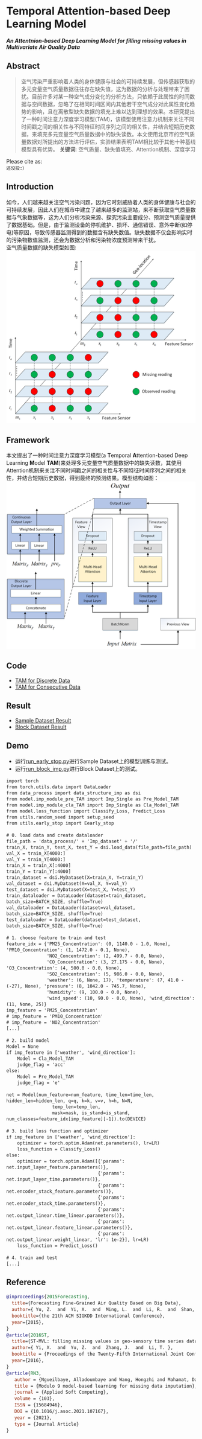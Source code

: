 # Temporal Attention-based Deep Learning Model

***An Attentnion-based Deep Learning Model for filling missing values in Multivariate Air Quality Data***

## Abstract
>空气污染严重影响着人类的身体健康与社会的可持续发展，但传感器获取的多元变量空气质量数据往往存在缺失值，这为数据的分析与处理带来了困扰。目前许多对某一种空气成分变化的分析方法，只依赖于此属性的时间数据与空间数据，忽略了在相同时间区间内其他若干空气成分对此属性变化趋势的影响，且在离散型缺失数据的填充上难以达到理想的效果。本研究提出了一种时间注意力深度学习模型(TAM)，该模型使用注意力机制来关注不同时间戳之间的相关性与不同特征时间序列之间的相关性，并结合短期历史数据，来填充多元变量空气质量数据中的缺失读数。本文使用北京市的空气质量数据对所提出的方法进行评估，实验结果表明TAM相比较于其他十种基线模型具有优势。 
>**关键词**: 空气质量、缺失值填充、Attention机制、深度学习

Please cite as:  
`还没投:）`  

## Introduction
如今，人们越来越关注空气污染问题，因为它时刻威胁着人类的身体健康与社会的可持续发展，因此人们在城市中建立了越来越多的监测站，来不断获取空气质量数据与气象数据等，这为人们分析污染来源、探究污染主要成分、预测空气质量提供了数据基础。但是，由于监测设备的停机维护、损坏、通信错误、意外中断(如停电)等原因，导致传感器监测得到的数据含有缺失数值。缺失数据不仅会影响实时的污染物数值监测，还会为数据分析和污染物浓度预测带来干扰。  
空气质量数据的缺失模型如图:  
![Error](https://raw.githubusercontent.com/SY-Ma/Temporal-Attention-based-Deep-Learning-Model/main/images/%E7%BC%BA%E5%A4%B1%E7%B1%BB%E5%9E%8B%E5%B1%95%E7%A4%BA%E5%9B%BE%202.png)

## Framework
本文提出了一种时间注意力深度学习模型(a **T**emporal **A**ttention-based Deep Learning **M**odel **TAM**)来处理多元变量空气质量数据中的缺失读数，其使用Attention机制来关注不同时间戳之间的相关性与不同特征时间序列之间的相关性，并结合短期历史数据，得到最终的预测结果。模型结构如图：  
![Error](https://github.com/SY-Ma/Temporal-Attention-based-Deep-Learning-Model/blob/31ad7417d3c549ddc6f0530d037068989a76706d/images/%E6%A8%A1%E5%9E%8B%E6%9E%B6%E6%9E%84%E5%9B%BE%20%E5%BD%A9%E8%89%B2.png)

## Code
- [TAM for Discrete Data](https://gitee.com/SY-M/temporal-attention-based-deep-learning-model/blob/master/Air%20quality%20Missing%20Data%20Imputation/model/imp_module_cla_TAM.py)
- [TAM for Consecutive Data](https://gitee.com/SY-M/temporal-attention-based-deep-learning-model/blob/master/Air%20quality%20Missing%20Data%20Imputation/model/imp_module_pre_TAM.py)  

## Result
- [Sample Dataset Result](result/Block%20Dataset%20Result.xlsx)
- [Block Dataset Result](result/Block%20Dataset%20Result.xlsx)

## Demo
- 运行[run_early_stop.py](https://gitee.com/SY-M/temporal-attention-based-deep-learning-model/blob/master/Air%20quality%20Missing%20Data%20Imputation/run_early_stop.py)进行Sample Dataset上的模型训练与测试。
- 运行[run_block_imp.py](https://gitee.com/SY-M/temporal-attention-based-deep-learning-model/blob/master/Air%20quality%20Missing%20Data%20Imputation/run_block_imp.py)进行Block Dataset上的测试。

```
import torch
from torch.utils.data import DataLoader
from data_process import data_structure_imp as dsi
from model.imp_module_pre_TAM import Imp_Single as Pre_Model_TAM
from model.imp_module_cla_TAM import Imp_Single as Cla_Model_TAM
from model.loss_function import Classify_Loss, Predict_Loss
from utils.random_seed import setup_seed
from utils.early_stop import Eearly_stop

# 0. load data and create dataloader
file_path = 'data_process/' + 'Imp_dataset' + '/'
train_X, train_Y, test_X, test_Y = dsi.load_data(file_path=file_path)
val_X = train_X[4000:]  
val_Y = train_Y[4000:]
train_X = train_X[:4000]
train_Y = train_Y[:4000]
train_dataset = dsi.MyDataset(X=train_X, Y=train_Y)
val_dataset = dsi.MyDataset(X=val_X, Y=val_Y)
test_dataset = dsi.MyDataset(X=test_X, Y=test_Y)
train_dataloader = DataLoader(dataset=train_dataset, batch_size=BATCH_SIZE, shuffle=True)
val_dataloader = DataLoader(dataset=val_dataset, batch_size=BATCH_SIZE, shuffle=True)
test_dataloader = DataLoader(dataset=test_dataset, batch_size=BATCH_SIZE, shuffle=True)

# 1. choose feature to train and test
feature_idx = {'PM25_Concentration': (0, 1140.0 - 1.0, None), 'PM10_Concentration': (1, 1472.0 - 0.1, None),
               'NO2_Concentration': (2, 499.7 - 0.0, None),
               'CO_Concentration': (3, 27.175 - 0.0, None), 'O3_Concentration': (4, 500.0 - 0.0, None),
               'SO2_Concentration': (5, 986.0 - 0.0, None),
               'weather': (6, None, 17), 'temperature': (7, 41.0 - (-27), None), 'pressure': (8, 1042.0 - 745.7, None),
               'humidity': (9, 100.0 - 0.0, None),
               'wind_speed': (10, 90.0 - 0.0, None), 'wind_direction': (11, None, 25)}
imp_feature = 'PM25_Concentration'
# imp_feature = 'PM10_Concentration'
# imp_feature = 'NO2_Concentration'
[...]

# 2. build model
Model = None
if imp_feature in ['weather', 'wind_direction']:
    Model = Cla_Model_TAM
    judge_flag = 'acc'
else:
    Model = Pre_Model_TAM
    judge_flag = 'e'

net = Model(num_feature=num_feature, time_len=time_len, hidden_len=hidden_len, q=q, k=k, v=v, h=h, N=N,
                 temp_len=temp_len,
                 mask=mask, is_stand=is_stand, num_classes=feature_idx[imp_feature][-1]).to(DEVICE)

# 3. build loss function and optimizer
if imp_feature in ['weather', 'wind_direction']:
    optimizer = torch.optim.Adam(net.parameters(), lr=LR)
    loss_function = Classify_Loss()
else:
    optimizer = torch.optim.Adam([{'params': net.input_layer_feature.parameters()},
                                  {'params': net.input_layer_time.parameters()},
                                  {'params': net.encoder_stack_feature.parameters()},
                                  {'params': net.encoder_stack_time.parameters()},
                                  {'params': net.output_linear.time_linear.parameters()},
                                  {'params': net.output_linear.feature_linear.parameters()},
                                  {'params': net.output_linear.weight_linear, 'lr': 1e-2}], lr=LR)
    loss_function = Predict_Loss()

# 4. train and test
[...]

```

## Reference
```bibtex
@inproceedings{2015Forecasting,
  title={Forecasting Fine-Grained Air Quality Based on Big Data},
  author={ Yu, Z.  and  Yi, X.  and  Ming, L.  and  Li, R.  and  Shan, Z. },
  booktitle={the 21th ACM SIGKDD International Conference},
  year={2015},
}
@article{2016ST,
  title={ST-MVL: filling missing values in geo-sensory time series data},
  author={ Yi, X.  and  Yu, Z.  and  Zhang, J.  and  Li, T. },
  booktitle = {Proceedings of the Twenty-Fifth International Joint Conference on Artificial Intelligence},
  year={2016},
}
@article{RN3,
   author = {Ngueilbaye, Alladoumbaye and Wang, Hongzhi and Mahamat, Daouda Ahmat and Junaidu, Sahalu B.},
   title = {Modulo 9 model-based learning for missing data imputation},
   journal = {Applied Soft Computing},
   volume = {103},
   ISSN = {15684946},
   DOI = {10.1016/j.asoc.2021.107167},
   year = {2021},
   type = {Journal Article}
}
```
